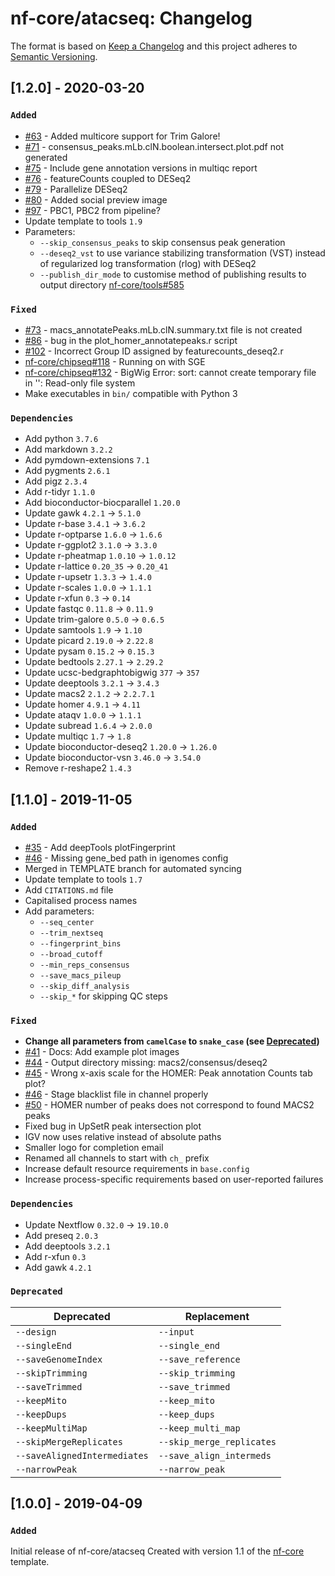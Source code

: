 # nf-core/atacseq: Changelog

The format is based on [Keep a Changelog](http://keepachangelog.com/en/1.0.0/)
and this project adheres to [Semantic Versioning](http://semver.org/spec/v2.0.0.html).

## [1.2.0] - 2020-03-20

### `Added`

* [#63](https://github.com/nf-core/atacseq/issues/63) - Added multicore support for Trim Galore!
* [#71](https://github.com/nf-core/atacseq/issues/71) - consensus_peaks.mLb.clN.boolean.intersect.plot.pdf not generated
* [#75](https://github.com/nf-core/atacseq/issues/75) - Include gene annotation versions in multiqc report
* [#76](https://github.com/nf-core/atacseq/issues/76) - featureCounts coupled to DESeq2
* [#79](https://github.com/nf-core/atacseq/issues/79) - Parallelize DESeq2
* [#80](https://github.com/nf-core/atacseq/pull/80) - Added social preview image
* [#97](https://github.com/nf-core/atacseq/issues/97) - PBC1, PBC2 from pipeline?
* Update template to tools `1.9`
* Parameters:
  * `--skip_consensus_peaks` to skip consensus peak generation
  * `--deseq2_vst` to use variance stabilizing transformation (VST) instead of regularized log transformation (rlog) with DESeq2
  * `--publish_dir_mode` to customise method of publishing results to output directory [nf-core/tools#585](https://github.com/nf-core/tools/issues/585)

### `Fixed`

* [#73](https://github.com/nf-core/atacseq/issues/73) - macs_annotatePeaks.mLb.clN.summary.txt file is not created
* [#86](https://github.com/nf-core/atacseq/issues/86) - bug in the plot_homer_annotatepeaks.r script
* [#102](https://github.com/nf-core/atacseq/issues/102) - Incorrect Group ID assigned by featurecounts_deseq2.r
* [nf-core/chipseq#118](https://github.com/nf-core/chipseq/issues/118) - Running on with SGE
* [nf-core/chipseq#132](https://github.com/nf-core/chipseq/issues/132) - BigWig Error: sort: cannot create temporary file in '': Read-only file system
* Make executables in `bin/` compatible with Python 3

### `Dependencies`

* Add python `3.7.6`
* Add markdown `3.2.2`
* Add pymdown-extensions `7.1`
* Add pygments `2.6.1`
* Add pigz `2.3.4`
* Add r-tidyr `1.1.0`
* Add bioconductor-biocparallel `1.20.0`
* Update gawk `4.2.1` -> `5.1.0`
* Update r-base `3.4.1` -> `3.6.2`
* Update r-optparse `1.6.0` -> `1.6.6`
* Update r-ggplot2 `3.1.0` -> `3.3.0`
* Update r-pheatmap `1.0.10` -> `1.0.12`
* Update r-lattice `0.20_35` -> `0.20_41`
* Update r-upsetr `1.3.3` -> `1.4.0`
* Update r-scales `1.0.0` -> `1.1.1`  
* Update r-xfun `0.3` -> `0.14`
* Update fastqc `0.11.8` -> `0.11.9`
* Update trim-galore `0.5.0` -> `0.6.5`
* Update samtools `1.9` -> `1.10`
* Update picard `2.19.0` -> `2.22.8`
* Update pysam `0.15.2` -> `0.15.3`
* Update bedtools `2.27.1` -> `2.29.2`
* Update ucsc-bedgraphtobigwig `377` -> `357`
* Update deeptools `3.2.1` -> `3.4.3`
* Update macs2 `2.1.2` -> `2.2.7.1`
* Update homer `4.9.1` -> `4.11`
* Update ataqv `1.0.0` -> `1.1.1`
* Update subread `1.6.4` -> `2.0.0`
* Update multiqc `1.7` -> `1.8`
* Update bioconductor-deseq2 `1.20.0` -> `1.26.0`
* Update bioconductor-vsn `3.46.0` -> `3.54.0`
* Remove r-reshape2 `1.4.3`

## [1.1.0] - 2019-11-05

### `Added`

* [#35](https://github.com/nf-core/atacseq/issues/35) - Add deepTools plotFingerprint
* [#46](https://github.com/nf-core/atacseq/issues/46) - Missing gene_bed path in igenomes config
* Merged in TEMPLATE branch for automated syncing
* Update template to tools `1.7`
* Add `CITATIONS.md` file
* Capitalised process names
* Add parameters:
  * `--seq_center`
  * `--trim_nextseq`
  * `--fingerprint_bins`
  * `--broad_cutoff`
  * `--min_reps_consensus`
  * `--save_macs_pileup`
  * `--skip_diff_analysis`
  * `--skip_*` for skipping QC steps

### `Fixed`

* **Change all parameters from `camelCase` to `snake_case` (see [Deprecated](#Deprecated))**
* [#41](https://github.com/nf-core/atacseq/issues/41) - Docs: Add example plot images
* [#44](https://github.com/nf-core/atacseq/issues/44) - Output directory missing: macs2/consensus/deseq2
* [#45](https://github.com/nf-core/atacseq/issues/45) - Wrong x-axis scale for the HOMER: Peak annotation Counts tab plot?
* [#46](https://github.com/nf-core/atacseq/issues/46) - Stage blacklist file in channel properly
* [#50](https://github.com/nf-core/atacseq/issues/50) - HOMER number of peaks does not correspond to found MACS2 peaks
* Fixed bug in UpSetR peak intersection plot
* IGV now uses relative instead of absolute paths
* Smaller logo for completion email
* Renamed all channels to start with `ch_` prefix
* Increase default resource requirements in `base.config`
* Increase process-specific requirements based on user-reported failures

### `Dependencies`

* Update Nextflow `0.32.0` -> `19.10.0`
* Add preseq `2.0.3`
* Add deeptools `3.2.1`
* Add r-xfun `0.3`
* Add gawk `4.2.1`

### `Deprecated`

| Deprecated                   | Replacement               |
|------------------------------|---------------------------|
| `--design`                   | `--input`                 |
| `--singleEnd`                | `--single_end`            |
| `--saveGenomeIndex`          | `--save_reference`        |
| `--skipTrimming`             | `--skip_trimming`         |
| `--saveTrimmed`              | `--save_trimmed`          |
| `--keepMito`                 | `--keep_mito`             |
| `--keepDups`                 | `--keep_dups`             |
| `--keepMultiMap`             | `--keep_multi_map`        |
| `--skipMergeReplicates`      | `--skip_merge_replicates` |
| `--saveAlignedIntermediates` | `--save_align_intermeds`  |
| `--narrowPeak`               | `--narrow_peak`           |

## [1.0.0] - 2019-04-09

### `Added`

Initial release of nf-core/atacseq
Created with version 1.1 of the [nf-core](http://nf-co.re/) template.
